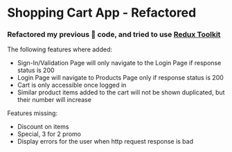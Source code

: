 # Shopping Cart App - Refactored

### Refactored my previous :poop: code, and tried to use [Redux Toolkit](https://redux-toolkit.js.org/)

The following features where added:

- Sign-In/Validation Page will only navigate to the Login Page if response status is 200
- Login Page will navigate to Products Page only if response status is 200
- Cart is only accessible once logged in
- Similar product items added to the cart will not be shown duplicated, but their number will increase

Features missing:

- Discount on items
- Special, 3 for 2 promo
- Display errors for the user when http request response is bad
